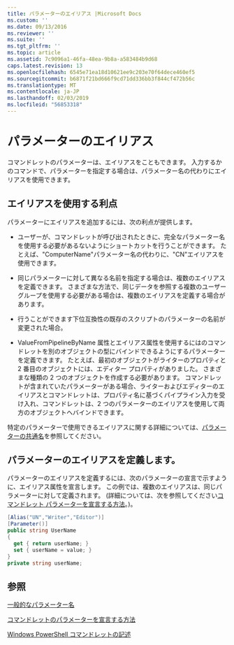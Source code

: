 ```yaml
---
title: パラメーターのエイリアス |Microsoft Docs
ms.custom: ''
ms.date: 09/13/2016
ms.reviewer: ''
ms.suite: ''
ms.tgt_pltfrm: ''
ms.topic: article
ms.assetid: 7c9096a1-46fa-48ea-9b8a-a583484b9d68
caps.latest.revision: 13
ms.openlocfilehash: 6545e71ea18d10621ee9c203e70f64dece460ef5
ms.sourcegitcommit: b6871f21bd666f9cd71dd336bb3f844cf472b56c
ms.translationtype: MT
ms.contentlocale: ja-JP
ms.lasthandoff: 02/03/2019
ms.locfileid: "56853318"
---
```

# <a name="parameter-aliases"></a>パラメーターのエイリアス

コマンドレットのパラメーターは、エイリアスをこともできます。 入力するかのコマンドで、パラメーターを指定する場合は、パラメーター名の代わりにエイリアスを使用できます。

## <a name="benefits-of-using-aliases"></a>エイリアスを使用する利点

パラメーターにエイリアスを追加するには、次の利点が提供します。

- ユーザーが、コマンドレットが呼び出されたときに、完全なパラメーター名を使用する必要があるないようにショートカットを行うことができます。 たとえば、"ComputerName"パラメーター名の代わりに、"CN"エイリアスを使用できます。

- 同じパラメーターに対して異なる名前を指定する場合は、複数のエイリアスを定義できます。 さまざまな方法で、同じデータを参照する複数のユーザー グループを使用する必要がある場合は、複数のエイリアスを定義する場合があります。

- 行うことができます下位互換性の既存のスクリプトのパラメーターの名前が変更された場合。

- ValueFromPipelineByName 属性とエイリアス属性を使用するにはのコマンドレットを別のオブジェクトの型にバインドできるようにするパラメーターを定義できます。 たとえば、最初のオブジェクトがライターのプロパティと 2 番目のオブジェクトには、エディター プロパティがありました。 さまざまな種類の 2 つのオブジェクトを作成する必要があります。 コマンドレットが含まれていたパラメーターがある場合、ライターおよびエディターのエイリアスとコマンドレットは、プロパティ名に基づくパイプライン入力を受け入れ、コマンドレットは、2 つのパラメーターのエイリアスを使用して両方のオブジェクトへバインドできます。

特定のパラメーターで使用できるエイリアスに関する詳細については、[パラメーターの共通名](./common-parameter-names.md)を参照してください。

## <a name="defining-parameter-aliases"></a>パラメーターのエイリアスを定義します。

パラメーターのエイリアスを定義するには、次のパラメーターの宣言で示すように、エイリアス属性を宣言します。 この例では、複数のエイリアスは、同じパラメーターに対して定義されます。 (詳細については、次を参照してください[コマンドレット パラメーターを宣言する方法](./how-to-declare-cmdlet-parameters.md)。)。

```csharp
[Alias("UN","Writer","Editor")]
[Parameter()]
public string UserName
{
  get { return userName; }
  set { userName = value; }
}
private string userName;
```

## <a name="see-also"></a>参照

[一般的なパラメーター名](./common-parameter-names.md)

[コマンドレットのパラメーターを宣言する方法](./how-to-declare-cmdlet-parameters.md)

[Windows PowerShell コマンドレットの記述](./writing-a-windows-powershell-cmdlet.md)
